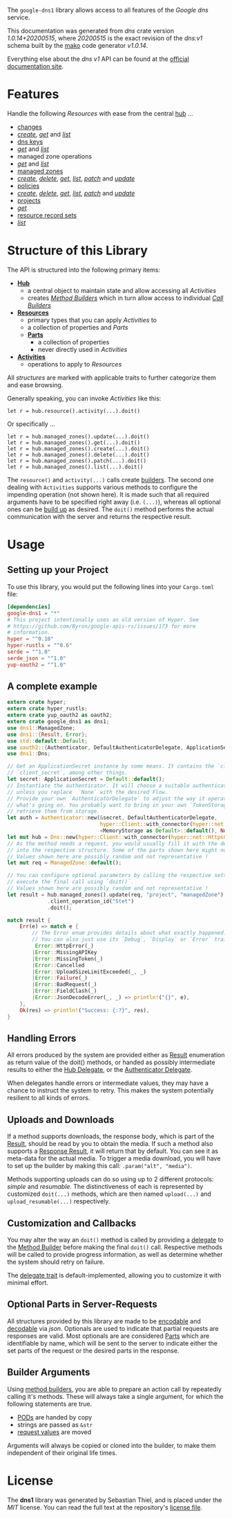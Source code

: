 <!---
DO NOT EDIT !
This file was generated automatically from 'src/mako/api/README.md.mako'
DO NOT EDIT !
-->
The `google-dns1` library allows access to all features of the *Google dns* service.

This documentation was generated from *dns* crate version *1.0.14+20200515*, where *20200515* is the exact revision of the *dns:v1* schema built by the [mako](http://www.makotemplates.org/) code generator *v1.0.14*.

Everything else about the *dns* *v1* API can be found at the
[official documentation site](https://developers.google.com/cloud-dns).
# Features

Handle the following *Resources* with ease from the central [hub](https://docs.rs/google-dns1/1.0.14+20200515/google_dns1/struct.Dns.html) ... 

* [changes](https://docs.rs/google-dns1/1.0.14+20200515/google_dns1/struct.Change.html)
 * [*create*](https://docs.rs/google-dns1/1.0.14+20200515/google_dns1/struct.ChangeCreateCall.html), [*get*](https://docs.rs/google-dns1/1.0.14+20200515/google_dns1/struct.ChangeGetCall.html) and [*list*](https://docs.rs/google-dns1/1.0.14+20200515/google_dns1/struct.ChangeListCall.html)
* [dns keys](https://docs.rs/google-dns1/1.0.14+20200515/google_dns1/struct.DnsKey.html)
 * [*get*](https://docs.rs/google-dns1/1.0.14+20200515/google_dns1/struct.DnsKeyGetCall.html) and [*list*](https://docs.rs/google-dns1/1.0.14+20200515/google_dns1/struct.DnsKeyListCall.html)
* managed zone operations
 * [*get*](https://docs.rs/google-dns1/1.0.14+20200515/google_dns1/struct.ManagedZoneOperationGetCall.html) and [*list*](https://docs.rs/google-dns1/1.0.14+20200515/google_dns1/struct.ManagedZoneOperationListCall.html)
* [managed zones](https://docs.rs/google-dns1/1.0.14+20200515/google_dns1/struct.ManagedZone.html)
 * [*create*](https://docs.rs/google-dns1/1.0.14+20200515/google_dns1/struct.ManagedZoneCreateCall.html), [*delete*](https://docs.rs/google-dns1/1.0.14+20200515/google_dns1/struct.ManagedZoneDeleteCall.html), [*get*](https://docs.rs/google-dns1/1.0.14+20200515/google_dns1/struct.ManagedZoneGetCall.html), [*list*](https://docs.rs/google-dns1/1.0.14+20200515/google_dns1/struct.ManagedZoneListCall.html), [*patch*](https://docs.rs/google-dns1/1.0.14+20200515/google_dns1/struct.ManagedZonePatchCall.html) and [*update*](https://docs.rs/google-dns1/1.0.14+20200515/google_dns1/struct.ManagedZoneUpdateCall.html)
* [policies](https://docs.rs/google-dns1/1.0.14+20200515/google_dns1/struct.Policy.html)
 * [*create*](https://docs.rs/google-dns1/1.0.14+20200515/google_dns1/struct.PolicyCreateCall.html), [*delete*](https://docs.rs/google-dns1/1.0.14+20200515/google_dns1/struct.PolicyDeleteCall.html), [*get*](https://docs.rs/google-dns1/1.0.14+20200515/google_dns1/struct.PolicyGetCall.html), [*list*](https://docs.rs/google-dns1/1.0.14+20200515/google_dns1/struct.PolicyListCall.html), [*patch*](https://docs.rs/google-dns1/1.0.14+20200515/google_dns1/struct.PolicyPatchCall.html) and [*update*](https://docs.rs/google-dns1/1.0.14+20200515/google_dns1/struct.PolicyUpdateCall.html)
* [projects](https://docs.rs/google-dns1/1.0.14+20200515/google_dns1/struct.Project.html)
 * [*get*](https://docs.rs/google-dns1/1.0.14+20200515/google_dns1/struct.ProjectGetCall.html)
* [resource record sets](https://docs.rs/google-dns1/1.0.14+20200515/google_dns1/struct.ResourceRecordSet.html)
 * [*list*](https://docs.rs/google-dns1/1.0.14+20200515/google_dns1/struct.ResourceRecordSetListCall.html)




# Structure of this Library

The API is structured into the following primary items:

* **[Hub](https://docs.rs/google-dns1/1.0.14+20200515/google_dns1/struct.Dns.html)**
    * a central object to maintain state and allow accessing all *Activities*
    * creates [*Method Builders*](https://docs.rs/google-dns1/1.0.14+20200515/google_dns1/trait.MethodsBuilder.html) which in turn
      allow access to individual [*Call Builders*](https://docs.rs/google-dns1/1.0.14+20200515/google_dns1/trait.CallBuilder.html)
* **[Resources](https://docs.rs/google-dns1/1.0.14+20200515/google_dns1/trait.Resource.html)**
    * primary types that you can apply *Activities* to
    * a collection of properties and *Parts*
    * **[Parts](https://docs.rs/google-dns1/1.0.14+20200515/google_dns1/trait.Part.html)**
        * a collection of properties
        * never directly used in *Activities*
* **[Activities](https://docs.rs/google-dns1/1.0.14+20200515/google_dns1/trait.CallBuilder.html)**
    * operations to apply to *Resources*

All *structures* are marked with applicable traits to further categorize them and ease browsing.

Generally speaking, you can invoke *Activities* like this:

```Rust,ignore
let r = hub.resource().activity(...).doit()
```

Or specifically ...

```ignore
let r = hub.managed_zones().update(...).doit()
let r = hub.managed_zones().get(...).doit()
let r = hub.managed_zones().create(...).doit()
let r = hub.managed_zones().delete(...).doit()
let r = hub.managed_zones().patch(...).doit()
let r = hub.managed_zones().list(...).doit()
```

The `resource()` and `activity(...)` calls create [builders][builder-pattern]. The second one dealing with `Activities` 
supports various methods to configure the impending operation (not shown here). It is made such that all required arguments have to be 
specified right away (i.e. `(...)`), whereas all optional ones can be [build up][builder-pattern] as desired.
The `doit()` method performs the actual communication with the server and returns the respective result.

# Usage

## Setting up your Project

To use this library, you would put the following lines into your `Cargo.toml` file:

```toml
[dependencies]
google-dns1 = "*"
# This project intentionally uses an old version of Hyper. See
# https://github.com/Byron/google-apis-rs/issues/173 for more
# information.
hyper = "^0.10"
hyper-rustls = "^0.6"
serde = "^1.0"
serde_json = "^1.0"
yup-oauth2 = "^1.0"
```

## A complete example

```Rust
extern crate hyper;
extern crate hyper_rustls;
extern crate yup_oauth2 as oauth2;
extern crate google_dns1 as dns1;
use dns1::ManagedZone;
use dns1::{Result, Error};
use std::default::Default;
use oauth2::{Authenticator, DefaultAuthenticatorDelegate, ApplicationSecret, MemoryStorage};
use dns1::Dns;

// Get an ApplicationSecret instance by some means. It contains the `client_id` and 
// `client_secret`, among other things.
let secret: ApplicationSecret = Default::default();
// Instantiate the authenticator. It will choose a suitable authentication flow for you, 
// unless you replace  `None` with the desired Flow.
// Provide your own `AuthenticatorDelegate` to adjust the way it operates and get feedback about 
// what's going on. You probably want to bring in your own `TokenStorage` to persist tokens and
// retrieve them from storage.
let auth = Authenticator::new(&secret, DefaultAuthenticatorDelegate,
                              hyper::Client::with_connector(hyper::net::HttpsConnector::new(hyper_rustls::TlsClient::new())),
                              <MemoryStorage as Default>::default(), None);
let mut hub = Dns::new(hyper::Client::with_connector(hyper::net::HttpsConnector::new(hyper_rustls::TlsClient::new())), auth);
// As the method needs a request, you would usually fill it with the desired information
// into the respective structure. Some of the parts shown here might not be applicable !
// Values shown here are possibly random and not representative !
let mut req = ManagedZone::default();

// You can configure optional parameters by calling the respective setters at will, and
// execute the final call using `doit()`.
// Values shown here are possibly random and not representative !
let result = hub.managed_zones().update(req, "project", "managedZone")
             .client_operation_id("Stet")
             .doit();

match result {
    Err(e) => match e {
        // The Error enum provides details about what exactly happened.
        // You can also just use its `Debug`, `Display` or `Error` traits
         Error::HttpError(_)
        |Error::MissingAPIKey
        |Error::MissingToken(_)
        |Error::Cancelled
        |Error::UploadSizeLimitExceeded(_, _)
        |Error::Failure(_)
        |Error::BadRequest(_)
        |Error::FieldClash(_)
        |Error::JsonDecodeError(_, _) => println!("{}", e),
    },
    Ok(res) => println!("Success: {:?}", res),
}

```
## Handling Errors

All errors produced by the system are provided either as [Result](https://docs.rs/google-dns1/1.0.14+20200515/google_dns1/enum.Result.html) enumeration as return value of 
the doit() methods, or handed as possibly intermediate results to either the 
[Hub Delegate](https://docs.rs/google-dns1/1.0.14+20200515/google_dns1/trait.Delegate.html), or the [Authenticator Delegate](https://docs.rs/yup-oauth2/*/yup_oauth2/trait.AuthenticatorDelegate.html).

When delegates handle errors or intermediate values, they may have a chance to instruct the system to retry. This 
makes the system potentially resilient to all kinds of errors.

## Uploads and Downloads
If a method supports downloads, the response body, which is part of the [Result](https://docs.rs/google-dns1/1.0.14+20200515/google_dns1/enum.Result.html), should be
read by you to obtain the media.
If such a method also supports a [Response Result](https://docs.rs/google-dns1/1.0.14+20200515/google_dns1/trait.ResponseResult.html), it will return that by default.
You can see it as meta-data for the actual media. To trigger a media download, you will have to set up the builder by making
this call: `.param("alt", "media")`.

Methods supporting uploads can do so using up to 2 different protocols: 
*simple* and *resumable*. The distinctiveness of each is represented by customized 
`doit(...)` methods, which are then named `upload(...)` and `upload_resumable(...)` respectively.

## Customization and Callbacks

You may alter the way an `doit()` method is called by providing a [delegate](https://docs.rs/google-dns1/1.0.14+20200515/google_dns1/trait.Delegate.html) to the 
[Method Builder](https://docs.rs/google-dns1/1.0.14+20200515/google_dns1/trait.CallBuilder.html) before making the final `doit()` call. 
Respective methods will be called to provide progress information, as well as determine whether the system should 
retry on failure.

The [delegate trait](https://docs.rs/google-dns1/1.0.14+20200515/google_dns1/trait.Delegate.html) is default-implemented, allowing you to customize it with minimal effort.

## Optional Parts in Server-Requests

All structures provided by this library are made to be [encodable](https://docs.rs/google-dns1/1.0.14+20200515/google_dns1/trait.RequestValue.html) and 
[decodable](https://docs.rs/google-dns1/1.0.14+20200515/google_dns1/trait.ResponseResult.html) via *json*. Optionals are used to indicate that partial requests are responses 
are valid.
Most optionals are are considered [Parts](https://docs.rs/google-dns1/1.0.14+20200515/google_dns1/trait.Part.html) which are identifiable by name, which will be sent to 
the server to indicate either the set parts of the request or the desired parts in the response.

## Builder Arguments

Using [method builders](https://docs.rs/google-dns1/1.0.14+20200515/google_dns1/trait.CallBuilder.html), you are able to prepare an action call by repeatedly calling it's methods.
These will always take a single argument, for which the following statements are true.

* [PODs][wiki-pod] are handed by copy
* strings are passed as `&str`
* [request values](https://docs.rs/google-dns1/1.0.14+20200515/google_dns1/trait.RequestValue.html) are moved

Arguments will always be copied or cloned into the builder, to make them independent of their original life times.

[wiki-pod]: http://en.wikipedia.org/wiki/Plain_old_data_structure
[builder-pattern]: http://en.wikipedia.org/wiki/Builder_pattern
[google-go-api]: https://github.com/google/google-api-go-client

# License
The **dns1** library was generated by Sebastian Thiel, and is placed 
under the *MIT* license.
You can read the full text at the repository's [license file][repo-license].

[repo-license]: https://github.com/Byron/google-apis-rsblob/master/LICENSE.md
